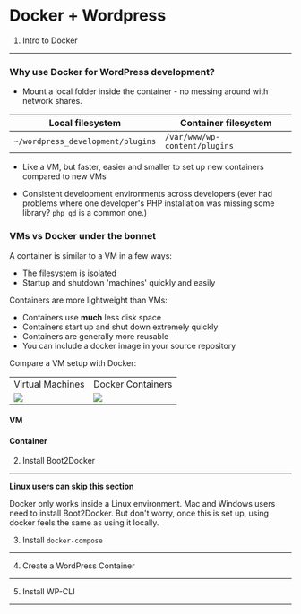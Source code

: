 Docker + Wordpress
==================

1. Intro to Docker
------------------

### Why use Docker for WordPress development?

 - Mount a local folder inside the container - no messing around with network shares.

| Local filesystem  | Container filesystem |
| ----------------  | -------------------- |
| `~/wordpress_development/plugins` | `/var/www/wp-content/plugins` |

 - Like a VM, but faster, easier and smaller to set up new containers compared to new VMs

 - Consistent development environments across developers (ever had problems where one developer's PHP installation was missing some library? `php_gd` is a common one.)

### VMs vs Docker under the bonnet

A container is similar to a VM in a few ways:
 - The filesystem is isolated
 - Startup and shutdown 'machines' quickly and easily

Containers are more lightweight than VMs:
 - Containers use **much** less disk space
 - Containers start up and shut down extremely quickly
 - Containers are generally more reusable
 - You can include a docker image in your source repository


Compare a VM setup with Docker:
<table>
<tr>
  <td>Virtual Machines</td>
  <td>Docker Containers</td>
</tr>
<tr>
  <td>
    <img src="https://www.docker.com/sites/default/files/what-is-docker-diagram.png" />
  </td>
  <td>
    <img src="https://www.docker.com/sites/default/files/what-is-vm-diagram.png" />
  </td>
</tr>
</table>


#### VM

#### Container


2. Install Boot2Docker
----------------------
**Linux users can skip this section**

Docker only works inside a Linux environment. Mac and Windows users need to install Boot2Docker. But don't worry, once this is set up, using docker feels the same as using it locally.

3. Install `docker-compose`
---------------------------

4. Create a WordPress Container
-------------------------------

5. Install WP-CLI
-----------------
